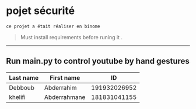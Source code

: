 # pojet sécurité
    ce projet a était réaliser en binome

> Must install requirements before runing it 
.
---
## Run main.py to control youtube by hand gestures


| Last name   | First name  | ID           |
| ----------- | ----------- | ------------ |
| Debboub     | Abderrahim  | 191932026952 |
| khelifi     | Abderrahmane| 181831041155 |
